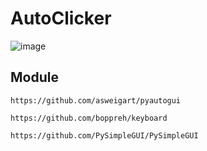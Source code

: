 # AutoClicker

![image](https://user-images.githubusercontent.com/70542011/159978797-f837a046-4f9a-4e51-9f3f-2b3e634b706f.png)

## Module

`https://github.com/asweigart/pyautogui`

`https://github.com/boppreh/keyboard`

`https://github.com/PySimpleGUI/PySimpleGUI`

 
